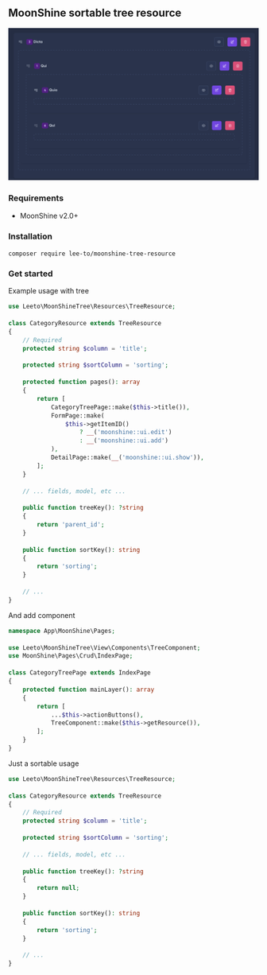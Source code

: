 ## MoonShine sortable tree resource

<p align="center">
<a href="https://moonshine-laravel.com" target="_blank">
<img src="https://github.com/lee-to/moonshine-tree-resource/blob/master/art/screenshot.png">
</a>
</p>

### Requirements

- MoonShine v2.0+

### Installation

```shell
composer require lee-to/moonshine-tree-resource
```

### Get started

Example usage with tree

```php
use Leeto\MoonShineTree\Resources\TreeResource;

class CategoryResource extends TreeResource
{
    // Required
    protected string $column = 'title';

    protected string $sortColumn = 'sorting';

    protected function pages(): array
    {
        return [
            CategoryTreePage::make($this->title()),
            FormPage::make(
                $this->getItemID()
                    ? __('moonshine::ui.edit')
                    : __('moonshine::ui.add')
            ),
            DetailPage::make(__('moonshine::ui.show')),
        ];
    }

    // ... fields, model, etc ...

    public function treeKey(): ?string
    {
        return 'parent_id';
    }

    public function sortKey(): string
    {
        return 'sorting';
    }

    // ...
}
```

And add component

```php
namespace App\MoonShine\Pages;

use Leeto\MoonShineTree\View\Components\TreeComponent;
use MoonShine\Pages\Crud\IndexPage;

class CategoryTreePage extends IndexPage
{
    protected function mainLayer(): array
    {
        return [
            ...$this->actionButtons(),
            TreeComponent::make($this->getResource()),
        ];
    }
}

```

Just a sortable usage

```php
use Leeto\MoonShineTree\Resources\TreeResource;

class CategoryResource extends TreeResource
{
    // Required
    protected string $column = 'title';

    protected string $sortColumn = 'sorting';

    // ... fields, model, etc ...

    public function treeKey(): ?string
    {
        return null;
    }

    public function sortKey(): string
    {
        return 'sorting';
    }

    // ...
}
```
